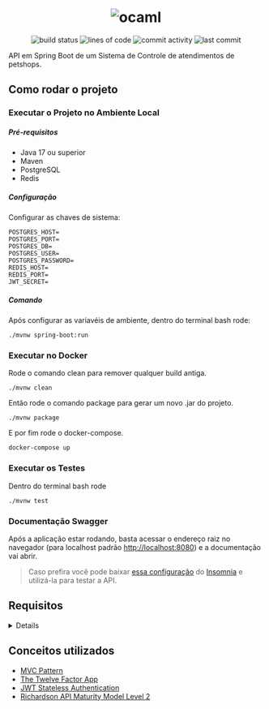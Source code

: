 <h1 align="center">
  <img src="https://uploaddeimagens.com.br/images/004/433/031/original/petshop-removebg-preview.png" alt="ocaml">
</h1>
<div align="center">

![build status](https://img.shields.io/github/actions/workflow/status/Camilotk/petshop/ci.yml?style=flat-square)
![lines of code](https://img.shields.io/tokei/lines/github/Camilotk/petshop?style=flat-square)
![commit activity](https://img.shields.io/github/commit-activity/m/Camilotk/petshop?style=flat-square)
![last commit](https://img.shields.io/github/last-commit/Camilotk/petshop?style=flat-square)

</div>

API em Spring Boot de um Sistema de Controle de atendimentos de petshops.

## Como rodar o projeto

### Executar o Projeto no Ambiente Local

##### Pré-requisitos
- Java 17 ou superior
- Maven
- PostgreSQL
- Redis

##### Configuração
Configurar as chaves de sistema:
```
POSTGRES_HOST=
POSTGRES_PORT=
POSTGRES_DB=
POSTGRES_USER=
POSTGRES_PASSWORD=
REDIS_HOST=
REDIS_PORT=
JWT_SECRET=
```

##### Comando

Após configurar as variavéis de ambiente, dentro do terminal bash rode:
```
./mvnw spring-boot:run
```

### Executar no Docker

Rode o comando clean para remover qualquer build antiga.
```
./mvnw clean
```
Então rode o comando package para gerar um novo .jar do projeto.
```
./mvnw package
```
E por fim rode o docker-compose.
```
docker-compose up
```

### Executar os Testes
Dentro do terminal bash rode
```
./mvnw test
```

### Documentação Swagger
Após a aplicação estar rodando, basta acessar o endereço raiz no navegador (para localhost padrão [http://localhost:8080](#)) e a documentação vai abrir.

> Caso prefira você pode baixar [essa configuração](./petshop.yaml) do [Insomnia](https://insomnia.rest/) e utilizá-la para testar a API.

## Requisitos
<details>

![](https://uploaddeimagens.com.br/images/004/433/038/original/objetivo_back_petshop.png)

</details>

## Conceitos utilizados
- [MVC Pattern](https://pt.wikipedia.org/wiki/MVC)
- [The Twelve Factor App](https://12factor.net/pt_br/)
- [JWT Stateless Authentication](https://jwt.io/)
- [Richardson API Maturity Model Level 2](https://en.m.wikipedia.org/wiki/Richardson_Maturity_Model)
